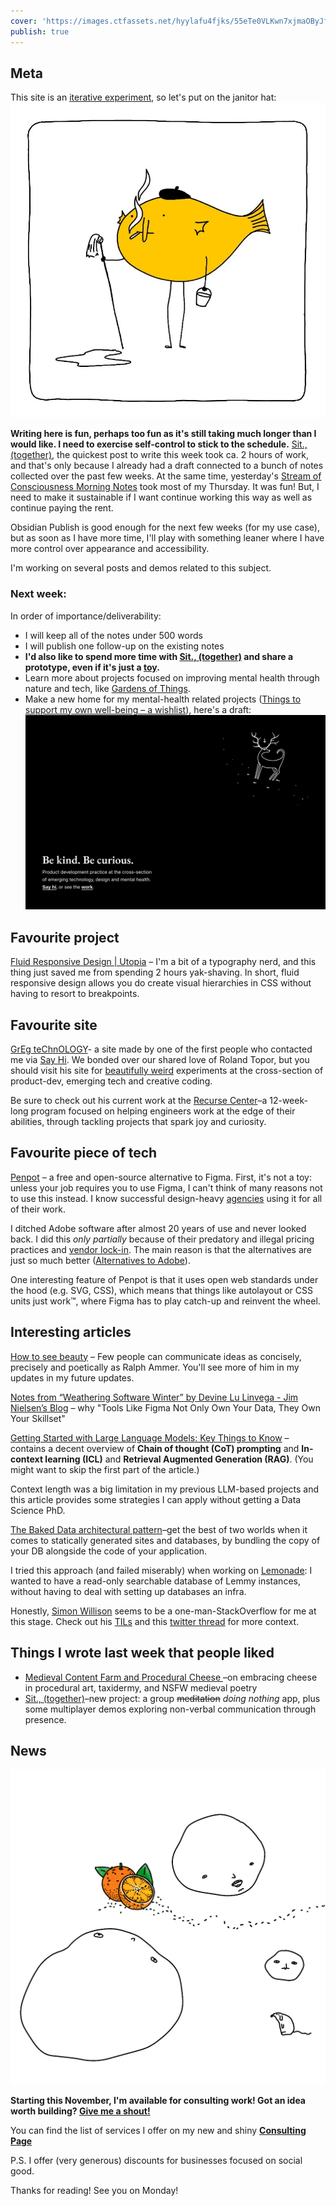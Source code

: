 ```yaml
---
cover: 'https://images.ctfassets.net/hyylafu4fjks/55eTe0VLKwn7xjmaOByJfl/908ade2a3c9aef33c7b06d9e2b960277/Untitled_Artwork_4.png'
publish: true
---
```

## Meta

This site is an [iterative experiment](<../../../111>), so let's put on the janitor hat:
![240](182624883_856620778253995_571075980421732300_n_17904835792889678.webp)

**Writing here is fun, perhaps too fun as it's still taking much longer than I would like. I need to exercise self-control to stick to the schedule.** [Sit., (together)](<../../../Sit., (together)>), the quickest post to write this week took ca. 2 hours of work, and that's only because I already had a draft connected to a bunch of notes collected over the past few weeks. At the same time, yesterday's [Stream of Consciousness Morning Notes](<../../../Stream of Consciousness Morning Notes>) took most of my Thursday. It was fun! But, I need to make it sustainable if I want continue working this way as well as continue paying the rent.

Obsidian Publish is good enough for the next few weeks (for my use case), but as soon as I have more time, I'll play with something leaner where I have more control over appearance and accessibility.

I'm working on several posts and demos related to this subject.


### Next week:

In order of importance/deliverability:

- I will keep all of the notes under 500 words
- I will publish one follow-up on the existing notes
- **I'd also like to spend more time with [Sit., (together)](<../../../Sit., (together)>) and share a prototype, even if it's just a [toy](<../../../Sit., (together)>).**  
- Learn more about projects focused on improving mental health through nature and tech, like [Gardens of Things](https://gardensofthings.com).
- Make a new home for my mental-health related projects ([Things to support my own well-being – a wishlist](<../../../Things to support my own well-being – a wishlist>)), here's a draft:
![1720](kind.sonnet-mockup.webp)


## Favourite project

[Fluid Responsive Design | Utopia](https://utopia.fyi) – I'm a bit of a typography nerd, and this thing just saved me from spending 2 hours yak-shaving. In short, fluid responsive design allows you do create visual hierarchies in CSS without having to resort to breakpoints. 

## Favourite site

[GrEg teChnOLOGY](https://greg.technology)- a site made by one of the first people who contacted me via [Say Hi](https://sonnet.io/posts/hi). We bonded over our shared love of Roland Topor, but you should visit his site for [beautifully weird](<../../../beautifully weird>) experiments at the cross-section of product-dev, emerging tech and creative coding. 

Be sure to check out his current work at the [Recurse Center](https://recurse.greg.technology)–a 12-week-long program focused on helping engineers work at the edge of their abilities, through tackling projects that spark joy and curiosity. 

## Favourite piece of tech

[Penpot](https://penpot.app) – a free and open-source alternative to Figma. First, it's not a toy: unless your job requires you to use Figma, I can't think of many reasons not to use this instead. I know successful design-heavy [agencies](https://manufacturaindependente.org/about/) using it for all of their work.

I ditched Adobe software after almost 20 years of use and never looked back. I did this *only partially* because of their predatory and illegal pricing practices and [vendor lock-in](https://blog.jim-nielsen.com/2023/precarious-modern-computing/#:~:text=Tools%20Like%20Figma%20Not%20Only%20Own%20Your%20Data%2C%20They%20Own%20Your%20Skillset). The main reason is that the alternatives are just so much better ([Alternatives to Adobe](<../../../Alternatives to Adobe>)). 

One interesting feature of Penpot is that it uses open web standards under the hood (e.g. SVG, CSS), which means that things like autolayout or CSS units just work™, where Figma has to play catch-up and reinvent the wheel.

## Interesting articles

[How to see beauty](https://ralphammer.com/how-to-see-beauty/) – Few people can communicate ideas as concisely, precisely and poetically as Ralph Ammer. You'll see more of him in my updates in my future updates.


[Notes from “Weathering Software Winter” by Devine Lu Linvega - Jim Nielsen’s Blog](https://blog.jim-nielsen.com/2023/precarious-modern-computing)
– why "Tools Like Figma Not Only Own Your Data, They Own Your Skillset"

[Getting Started with Large Language Models: Key Things to Know](https://flyte.org/blog/getting-started-with-large-language-models-key-things-to-know#what-are-llms) – contains a decent overview of **Chain of thought (CoT) prompting** and **In-context learning (ICL)** and **Retrieval Augmented Generation (RAG)**. (You might want to skip the first part of the article.)

Context length was a big limitation in my previous LLM-based projects and this article provides some strategies I can apply without getting a Data Science PhD.

[The Baked Data architectural pattern](https://simonwillison.net/2021/Jul/28/baked-data/)–get the best of two worlds when it comes to statically generated sites and databases, by bundling the copy of your DB alongside the code of your application. 

I tried this approach (and failed miserably) when working on [Lemonade](https://lemonade.sonnet.io): I wanted to have a read-only searchable database of Lemmy instances, without having to deal with setting up databases an infra.

Honestly, [Simon Willison](https://simonwillison.net) seems to be a one-man-StackOverflow for me at this stage. Check out his [TILs](https://til.simonwillison.net) and this [twitter thread](https://twitter.com/simonw/status/1711714615338627187) for more context.


## Things I wrote last week that people liked

- [Medieval Content Farm and Procedural Cheese ](https://untested.sonnet.io/Medieval+Content+Farm+and+Procedural+Cheese)–on embracing cheese in procedural art, taxidermy, and NSFW medieval poetry
- [Sit., (together)](https://untested.sonnet.io/Sit.%2C+(together))–new project: a group ~~meditation~~ *doing nothing* app, plus some multiplayer demos exploring non-verbal communication through presence.

## News
![5845](oranges-ants.webp)

**Starting this November, I'm available for consulting work! Got an idea worth building? [Give me a shout!](mailto:hello@sonnet.io)** 

You can find the list of services I offer on my new and shiny **[Consulting Page](https://consulting.sonnet.io)**

P.S. I offer (very generous) discounts for businesses focused on social good.


Thanks for reading! See you on Monday!

